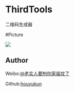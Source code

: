 # ThirdTools
二维码生成器



#Picture

![](/Snip20160622_5.png)




## Author

Weibo:[@老实人要刨你家祖坟了](http://weibo.com/caoeggs)

Github:[houyukun](https://github.com/houyukun) 